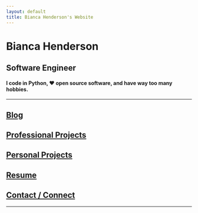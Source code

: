 ```yaml
---
layout: default
title: Bianca Henderson's Website
---
```


# Bianca Henderson

## Software Engineer

#### I code in Python, ❤️ open source software, and have way too many hobbies.

* * *

## [Blog](blog_index.md)

## [Professional Projects](professional_projects.md)

## [Personal Projects](personal_projects.md)

## [Resume](resume.md)

## [Contact / Connect](contact.md)

* * *
